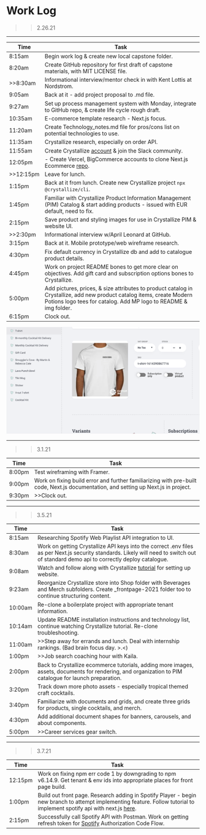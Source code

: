 # Work Log

>>2.26.21

---

|  Time 	|  Task 	|
|---	|---	|
|  8:15am 	|  Begin work log & create new local capstone folder. 	|
|  8:20am 	|  Create GitHub repository for first draft of capstone materials, with MIT LICENSE file. 	|
|  >>8:30am 	|  Informational interview/mentor check in with Kent Lottis at Nordstrom. 	|
|  9:05am 	|  Back at it - add project proposal to .md file.	|
|  9:27am 	|  Set up process management system with Monday, integrate to GitHub repo, & create life cycle rough draft. 	|
|  10:35am 	|  E-commerce template research - Next.js focus. 	|
|  11:20am 	|  Create Technology_notes.md file for pros/cons list on potential technologies to use. 	|
|  11:35am 	|  Crystallize research, especially on order API. 	|
|  11:55am 	|  Create Crystallize [account](https://pim.crystallize.com/) & join the Slack community.	|
|  12:05pm 	|  - Create Vercel, BigCommerce accounts to clone Next.js Ecommerce [repo](https://github.com/danitcodes/vercel-ecommerce/tree/master/pages/api/bigcommerce). 	|
|  >>12:15pm 	|  Leave for lunch.	|
|  1:15pm 	|  Back at it from lunch. Create new Crystallize project `npx @crystallize/cli`.	|
|  1:45pm 	|  Familiar with Crystallize Product Information Management (PIM) Catalog & start adding products - issued with EUR default, need to fix.	|
|  2:15pm 	|  Save product and styling images for use in Crystallize PIM & website UI.	|
|  >>2:30pm 	|  Informational interview w/April Leonard at GitHub.	|
|  3:15pm 	|  Back at it. Mobile prototype/web wireframe research.	|
|  4:30pm	|  Fix default currency in Crystallize db and add to catalogue product details.	|
|  4:45pm	|   Work on project README bones to get more clear on objectives. Add gift card and subscription options bones to Crystallize.	|
|  5:00pm	|   Add pictures, prices, & size attributes to product catalog in Crystallize, add new product catalog items, create Modern Potions logo tees for catalog. Add MP logo to README & img folder.	|
|  6:15pm	|   Clock out.	|

![End of Day Catalog Progress](img/EndOfDayCatalog_2.26.21.png)

---

>>3.1.21

|  Time 	|  Task 	|
|---	|---	|
|  8:00pm 	|  Test wireframing with Framer. 	|
|  9:00pm 	|  Work on fixing build error and further familiarizing with pre-built code, Next.js documentation, and setting up Next.js in project. 	|
|  9:30pm 	|  >>Clock out. 	|

---

>>3.5.21

|  Time 	|  Task 	|
|---	|---	|
|  8:15am 	|  Researching Spotify Web Playlist API integration to UI. 	|
|  8:30am 	|  Work on getting Crystallize API keys into the correct .env files as per Next.js security standards. Likely will need to switch out of standard demo api to correctly deploy catalogue. 	|
|  9:08am 	|  Watch and follow along with Crystallize [tutorial](https://www.youtube.com/watch?v=2ODHiq8yZjw&t=119s) for setting up website. 	|
|  9:23am 	|  Reorganize Crystallize store into Shop folder with Beverages and Merch subfolders. Create _frontpage-2021 folder too to continue structuring content.	|
|  10:00am 	|  Re-clone a boilerplate project with appropriate tenant information. 	|
|  10:14am 	|  Update README installation instructions and technology list, continue watching Crystallize tutorial. Re-clone troubleshooting. 	|
|  11:00am 	|  >>Step away for errands and lunch. Deal with internship rankings. (Bad brain focus day. >.<)	|
|  1:00pm 	|  >>Job search coaching hour with Kaila. 	|
|  2:00pm 	|  Back to Crystallize ecommerce tutorials, adding more images, assets, documents for rendering, and organization to PIM catalogue for launch preparation. 	|
|  3:20pm 	|  Track down more photo assets - especially tropical themed craft cocktails. 	|
|  3:40pm 	|  Familiarize with documents and grids, and create three grids for products, single cocktails, and merch. 	|
|  4:30pm 	|  Add additional document shapes for banners, carousels, and about components. 	|
|  5:00pm 	|  >>Career services gear switch. 	|

---

>>3.7.21

|  Time 	|  Task 	|
|---	|---	|
|  12:15pm 	|  Work on fixing npm err code 1 by downgrading to npm v6.14.9. Get tenant & env ids into appropriate places for front page build. 	|
|  1:00pm 	|  Build out front page. Research adding in Spotify Player - begin new branch to attempt implementing feature. Follow tutorial to implement spotify api with next.js [here](https://leerob.io/blog/spotify-api-nextjs).	|
|  2:15pm 	|  Successfully call Spotify API with Postman. Work on getting refresh token for [Spotify](https://developer.spotify.com/documentation/general/guides/authorization-guide/#list-of-scopes) Authorization Code Flow.	|